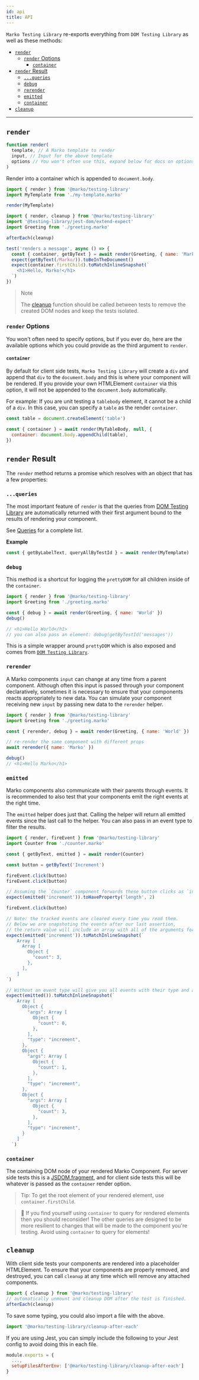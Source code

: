 ```yaml
---
id: api
title: API
---
```


`Marko Testing Library` re-exports everything from `DOM Testing Library` as well
as these methods:

- [`render`](#render)
  - [`render` Options](#render-options)
    - [`container`](#container)
- [`render` Result](#render-result)
  - [`...queries`](#queries)
  - [`debug`](#debug)
  - [`rerender`](#rerender)
  - [`emitted`](#emitted)
  - [`container`](#container-1)
- [`cleanup`](#cleanup)

---

## `render`

```javascript
function render(
  template, // A Marko template to render
  input, // Input for the above template
  options // You won't often use this, expand below for docs on options
)
```

Render into a container which is appended to `document.body`.

```javascript
import { render } from '@marko/testing-library'
import MyTemplate from './my-template.marko'

render(MyTemplate)
```

```javascript
import { render, cleanup } from '@marko/testing-library'
import '@testing-library/jest-dom/extend-expect'
import Greeting from './greeting.marko'

afterEach(cleanup)

test('renders a message', async () => {
  const { container, getByText } = await render(Greeting, { name: 'Marko' })
  expect(getByText(/Marko/)).toBeInTheDocument()
  expect(container.firstChild).toMatchInlineSnapshot(`
    <h1>Hello, Marko!</h1>
  `)
})
```

> Note
>
> The [cleanup](#cleanup) function should be called between tests to remove the
> created DOM nodes and keep the tests isolated.

### `render` Options

You won't often need to specify options, but if you ever do, here are the
available options which you could provide as the third argument to `render`.

#### `container`

By default for client side tests, `Marko Testing Library` will create a `div`
and append that `div` to the `document.body` and this is where your component
will be rendered. If you provide your own HTMLElement `container` via this
option, it will not be appended to the `document.body` automatically.

For example: If you are unit testing a `tablebody` element, it cannot be a child
of a `div`. In this case, you can specify a `table` as the render `container`.

```javascript
const table = document.createElement('table')

const { container } = await render(MyTableBody, null, {
  container: document.body.appendChild(table),
})
```

## `render` Result

The `render` method returns a promise which resolves with an object that has a
few properties:

### `...queries`

The most important feature of `render` is that the queries from
[DOM Testing Library](dom-testing-library/api-queries.md) are automatically
returned with their first argument bound to the results of rendering your
component.

See [Queries](dom-testing-library/api-queries.md) for a complete list.

**Example**

```javascript
const { getByLabelText, queryAllByTestId } = await render(MyTemplate)
```

### `debug`

This method is a shortcut for logging the `prettyDOM` for all children inside of
the `container`.

```javascript
import { render } from '@marko/testing-library'
import Greeting from './greeting.marko'

const { debug } = await render(Greeting, { name: 'World' })
debug()

// <h1>Hello World</h1>
// you can also pass an element: debug(getByTestId('messages'))
```

This is a simple wrapper around `prettyDOM` which is also exposed and comes from
[`DOM Testing Library`](https://github.com/testing-library/dom-testing-library/blob/master/README.md#prettydom).

### `rerender`

A Marko components `input` can change at any time from a parent component.
Although often this input is passed through your component declaratively,
sometimes it is necessary to ensure that your components reacts appropriately to
new data. You can simulate your component receiving new `input` by passing new
data to the `rerender` helper.

```javascript
import { render } from '@marko/testing-library'
import Greeting from './greeting.marko'

const { rerender, debug } = await render(Greeting, { name: 'World' })

// re-render the same component with different props
await rerender({ name: 'Marko' })

debug()
// <h1>Hello Marko</h1>
```

### `emitted`

Marko components also communicate with their parents through events. It is
recommended to also test that your components emit the right events at the right
time.

The `emitted` helper does just that. Calling the helper will return all emitted
events since the last call to the helper. You can also pass in an event type to
filter the results.

```javascript
import { render, fireEvent } from '@marko/testing-library'
import Counter from './counter.marko'

const { getByText, emitted } = await render(Counter)

const button = getByText('Increment')

fireEvent.click(button)
fireEvent.click(button)

// Assuming the `Counter` component forwards these button clicks as `increment` events
expect(emitted('increment')).toHaveProperty('length', 2)

fireEvent.click(button)

// Note: the tracked events are cleared every time you read them.
// Below we are snapshoting the events after our last assertion,
// the return value will include an array with all of the arguments for each increment event.
expect(emitted('increment')).toMatchInlineSnapshot(`
    Array [
      Array [
        Object {
          "count": 3,
        },
      ],
    ]
`)

// Without an event type will give you all events with their type and arguments.
expect(emitted()).toMatchInlineSnapshot(`
    Array [
      Object {
        "args": Array [
          Object {
            "count": 0,
          },
        ],
        "type": "increment",
      },
      Object {
        "args": Array [
          Object {
            "count": 1,
          },
        ],
        "type": "increment",
      },
      Object {
        "args": Array [
          Object {
            "count": 3,
          },
        ],
        "type": "increment",
      }
    ]
  `)
```

### `container`

The containing DOM node of your rendered Marko Component. For server side tests
this is a [JSDOM.fragment](https://github.com/jsdom/jsdom#fragment), and for
client side tests this will be whatever is passed as the `container` render
option.

> Tip: To get the root element of your rendered element, use
> `container.firstChild`.

> 🚨 If you find yourself using `container` to query for rendered elements then
> you should reconsider! The other queries are designed to be more resilient to
> changes that will be made to the component you're testing. Avoid using
> `container` to query for elements!

## `cleanup`

With client side tests your components are rendered into a placeholder
HTMLElement. To ensure that your components are properly removed, and destroyed,
you can call `cleanup` at any time which will remove any attached components.

```javascript
import { cleanup } from '@marko/testing-library'
// automatically unmount and cleanup DOM after the test is finished.
afterEach(cleanup)
```

To save some typing, you could also import a file with the above.

```javascript
import '@marko/testing-library/cleanup-after-each'
```

If you are using Jest, you can simply include the following to your Jest config
to avoid doing this in each file.

```javascript
module.exports = {
  ...,
  setupFilesAfterEnv: ['@marko/testing-library/cleanup-after-each']
}
```
